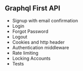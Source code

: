 ## Graphql First API

- Signup with email confirmation
- Login
- Forgot Password
- Logout
- Cookies and http header
- Authentication middleware
- Rate limiting
- Locking Accounts
- Tests